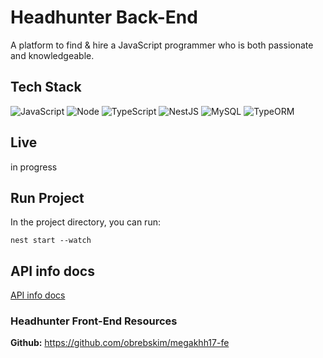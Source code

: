 # Headhunter Back-End

A platform to find & hire a JavaScript programmer who is both passionate and knowledgeable.

## Tech Stack

![JavaScript](https://img.shields.io/badge/javascript-%23323330.svg?style=for-the-badge&logo=javascript&logoColor=%23F7DF1E)
![Node](https://img.shields.io/badge/Node.js-339933.svg?style=for-the-badge&logo=nodedotjs&logoColor=white)
![TypeScript](https://img.shields.io/badge/typescript-%23007ACC.svg?style=for-the-badge&logo=typescript&logoColor=white)
![NestJS](https://img.shields.io/badge/nestjs-%23E0234E.svg?style=for-the-badge&logo=nestjs&logoColor=white)
![MySQL](https://img.shields.io/badge/mysql-%2300f.svg?style=for-the-badge&logo=mysql&logoColor=white)
![TypeORM](https://img.shields.io/badge/-typeorm-orange?style=for-the-badge&logo=typeorm)
## Live

in progress

## Run Project

In the project directory, you can run:

    nest start --watch

## API info docs
[API info docs](./src/media/docs/API_info_docs.pdf)

### Headhunter Front-End Resources

**Github:** <https://github.com/obrebskim/megakhh17-fe>
